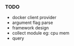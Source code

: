 ### TODO

- docker client provider
- argument flag parse
- framework design
- collect module eg: cpu mem
- query
